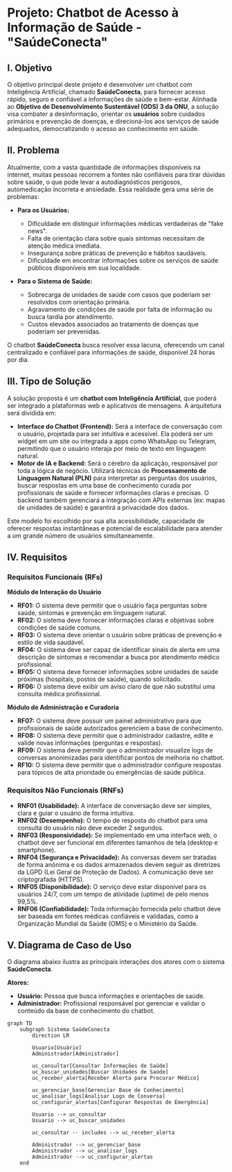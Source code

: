# Projeto: Chatbot de Acesso à Informação de Saúde - "SaúdeConecta"

## I. Objetivo

O objetivo principal deste projeto é desenvolver um chatbot com Inteligência Artificial, chamado **SaúdeConecta**, para fornecer acesso rápido, seguro e confiável a informações de saúde e bem-estar. Alinhada ao **Objetivo de Desenvolvimento Sustentável (ODS) 3 da ONU**, a solução visa combater a desinformação, orientar os **usuários** sobre cuidados primários e prevenção de doenças, e direcioná-los aos serviços de saúde adequados, democratizando o acesso ao conhecimento em saúde.

## II. Problema

Atualmente, com a vasta quantidade de informações disponíveis na internet, muitas pessoas recorrem a fontes não confiáveis para tirar dúvidas sobre saúde, o que pode levar a autodiagnósticos perigosos, automedicação incorreta e ansiedade. Essa realidade gera uma série de problemas:

* **Para os Usuários:**
    * Dificuldade em distinguir informações médicas verdadeiras de "fake news".
    * Falta de orientação clara sobre quais sintomas necessitam de atenção médica imediata.
    * Insegurança sobre práticas de prevenção e hábitos saudáveis.
    * Dificuldade em encontrar informações sobre os serviços de saúde públicos disponíveis em sua localidade.

* **Para o Sistema de Saúde:**
    * Sobrecarga de unidades de saúde com casos que poderiam ser resolvidos com orientação primária.
    * Agravamento de condições de saúde por falta de informação ou busca tardia por atendimento.
    * Custos elevados associados ao tratamento de doenças que poderiam ser prevenidas.

O chatbot **SaúdeConecta** busca resolver essa lacuna, oferecendo um canal centralizado e confiável para informações de saúde, disponível 24 horas por dia.

## III. Tipo de Solução

A solução proposta é um **chatbot com Inteligência Artificial**, que poderá ser integrado a plataformas web e aplicativos de mensagens. A arquitetura será dividida em:

* **Interface do Chatbot (Frontend):** Será a interface de conversação com o usuário, projetada para ser intuitiva e acessível. Ela poderá ser um widget em um site ou integrada a apps como WhatsApp ou Telegram, permitindo que o usuário interaja por meio de texto em linguagem natural.
* **Motor de IA e Backend:** Será o cérebro da aplicação, responsável por toda a lógica de negócio. Utilizará técnicas de **Processamento de Linguagem Natural (PLN)** para interpretar as perguntas dos usuários, buscar respostas em uma base de conhecimento curada por profissionais de saúde e fornecer informações claras e precisas. O backend também gerenciará a integração com APIs externas (ex: mapas de unidades de saúde) e garantirá a privacidade dos dados.

Este modelo foi escolhido por sua alta acessibilidade, capacidade de oferecer respostas instantâneas e potencial de escalabilidade para atender a um grande número de usuários simultaneamente.

## IV. Requisitos

### Requisitos Funcionais (RFs)

**Módulo de Interação do Usuário**
* **RF01:** O sistema deve permitir que o usuário faça perguntas sobre saúde, sintomas e prevenção em linguagem natural.
* **RF02:** O sistema deve fornecer informações claras e objetivas sobre condições de saúde comuns.
* **RF03:** O sistema deve orientar o usuário sobre práticas de prevenção e estilo de vida saudável.
* **RF04:** O sistema deve ser capaz de identificar sinais de alerta em uma descrição de sintomas e recomendar a busca por atendimento médico profissional.
* **RF05:** O sistema deve fornecer informações sobre unidades de saúde próximas (hospitais, postos de saúde), quando solicitado.
* **RF06:** O sistema deve exibir um aviso claro de que não substitui uma consulta médica profissional.

**Módulo de Administração e Curadoria**
* **RF07:** O sistema deve possuir um painel administrativo para que profissionais de saúde autorizados gerenciem a base de conhecimento.
* **RF08:** O sistema deve permitir que o administrador cadastre, edite e valide novas informações (perguntas e respostas).
* **RF09:** O sistema deve permitir que o administrador visualize logs de conversas anonimizadas para identificar pontos de melhoria no chatbot.
* **RF10:** O sistema deve permitir que o administrador configure respostas para tópicos de alta prioridade ou emergências de saúde pública.

### Requisitos Não Funcionais (RNFs)

* **RNF01 (Usabilidade):** A interface de conversação deve ser simples, clara e guiar o usuário de forma intuitiva.
* **RNF02 (Desempenho):** O tempo de resposta do chatbot para uma consulta do usuário não deve exceder 2 segundos.
* **RNF03 (Responsividade):** Se implementado em uma interface web, o chatbot deve ser funcional em diferentes tamanhos de tela (desktop e smartphone).
* **RNF04 (Segurança e Privacidade):** As conversas devem ser tratadas de forma anônima e os dados armazenados devem seguir as diretrizes da LGPD (Lei Geral de Proteção de Dados). A comunicação deve ser criptografada (HTTPS).
* **RNF05 (Disponibilidade):** O serviço deve estar disponível para os usuários 24/7, com um tempo de atividade (uptime) de pelo menos 99,5%.
* **RNF06 (Confiabilidade):** Toda informação fornecida pelo chatbot deve ser baseada em fontes médicas confiáveis e validadas, como a Organização Mundial da Saúde (OMS) e o Ministério da Saúde.

## V. Diagrama de Caso de Uso

O diagrama abaixo ilustra as principais interações dos atores com o sistema **SaúdeConecta**.

**Atores:**
* **Usuário:** Pessoa que busca informações e orientações de saúde.
* **Administrador:** Profissional responsável por gerenciar e validar o conteúdo da base de conhecimento do chatbot.

```mermaid
graph TD
    subgraph Sistema SaúdeConecta
        direction LR

        Usuario[Usuário]
        Administrador[Administrador]

        uc_consultar[Consultar Informações de Saúde]
        uc_buscar_unidades[Buscar Unidades de Saúde]
        uc_receber_alerta[Receber Alerta para Procurar Médico]

        uc_gerenciar_base[Gerenciar Base de Conhecimento]
        uc_analisar_logs[Analisar Logs de Conversa]
        uc_configurar_alertas[Configurar Respostas de Emergência]

        Usuario --> uc_consultar
        Usuario --> uc_buscar_unidades
        
        uc_consultar -- includes --> uc_receber_alerta

        Administrador --> uc_gerenciar_base
        Administrador --> uc_analisar_logs
        Administrador --> uc_configurar_alertas
    end

